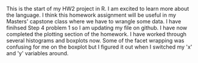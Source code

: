 This is the start of my HW2 project in R.  I am excited to learn more about the language.
I think this homework assignment will be useful in my Masters' capstone class where we have to wrangle some data.
I have finihsed Step 4 problem 1 so I am updating my file on github.
I have now completed the plotting section of the homework.
I have worked through several histograms and boxplots now.  Some of the facet wrapping was confusing for me on the boxplot but I figured it out when I switched my 'x' and 'y' variables around.
